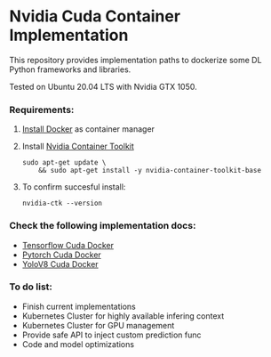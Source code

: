 # Nvidia Cuda Container Implementation

This repository provides implementation paths to dockerize some DL Python frameworks and libraries.

Tested on Ubuntu 20.04 LTS with Nvidia GTX 1050. 

### Requirements:
1. [Install Docker](https://www.digitalocean.com/community/tutorials/how-to-install-and-use-docker-on-ubuntu-20-04-es) as container manager

2. Install [Nvidia Container Toolkit](https://docs.nvidia.com/datacenter/cloud-native/container-toolkit/latest/install-guide.html)
    ```
    sudo apt-get update \
        && sudo apt-get install -y nvidia-container-toolkit-base
    ```
3. To confirm succesful install:
    ```
    nvidia-ctk --version
    ```

### Check the following implementation docs:
- [Tensorflow Cuda Docker](tensorflow/Readme.md)
- [Pytorch Cuda Docker](pytorch/Readme.md)
- [YoloV8 Cuda Docker](yolov8/Readme.md)

### To do list:
- Finish current implementations
- Kubernetes Cluster for highly available infering context
- Kubernetes Cluster for GPU management
- Provide safe API to inject custom prediction func
- Code and model optimizations
